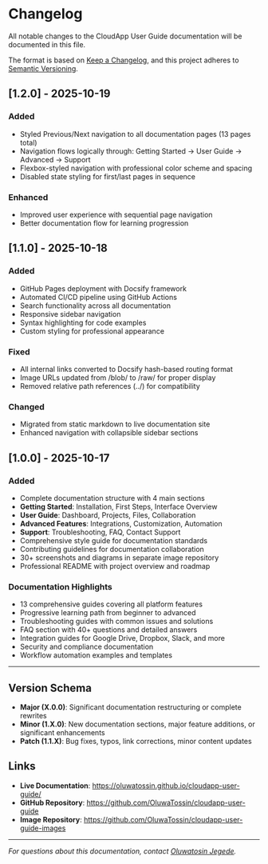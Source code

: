 # Changelog

All notable changes to the CloudApp User Guide documentation will be documented in this file.

The format is based on [Keep a Changelog](https://keepachangelog.com/en/1.0.0/),
and this project adheres to [Semantic Versioning](https://semver.org/spec/v2.0.0.html).

## [1.2.0] - 2025-10-19

### Added
- Styled Previous/Next navigation to all documentation pages (13 pages total)
- Navigation flows logically through: Getting Started → User Guide → Advanced → Support
- Flexbox-styled navigation with professional color scheme and spacing
- Disabled state styling for first/last pages in sequence

### Enhanced
- Improved user experience with sequential page navigation
- Better documentation flow for learning progression

## [1.1.0] - 2025-10-18

### Added
- GitHub Pages deployment with Docsify framework
- Automated CI/CD pipeline using GitHub Actions
- Search functionality across all documentation
- Responsive sidebar navigation
- Syntax highlighting for code examples
- Custom styling for professional appearance

### Fixed
- All internal links converted to Docsify hash-based routing format
- Image URLs updated from /blob/ to /raw/ for proper display
- Removed relative path references (../) for compatibility

### Changed
- Migrated from static markdown to live documentation site
- Enhanced navigation with collapsible sidebar sections

## [1.0.0] - 2025-10-17

### Added
- Complete documentation structure with 4 main sections
- **Getting Started**: Installation, First Steps, Interface Overview
- **User Guide**: Dashboard, Projects, Files, Collaboration
- **Advanced Features**: Integrations, Customization, Automation
- **Support**: Troubleshooting, FAQ, Contact Support
- Comprehensive style guide for documentation standards
- Contributing guidelines for documentation collaboration
- 30+ screenshots and diagrams in separate image repository
- Professional README with project overview and roadmap

### Documentation Highlights
- 13 comprehensive guides covering all platform features
- Progressive learning path from beginner to advanced
- Troubleshooting guides with common issues and solutions
- FAQ section with 40+ questions and detailed answers
- Integration guides for Google Drive, Dropbox, Slack, and more
- Security and compliance documentation
- Workflow automation examples and templates

---

## Version Schema

- **Major (X.0.0)**: Significant documentation restructuring or complete rewrites
- **Minor (1.X.0)**: New documentation sections, major feature additions, or significant enhancements
- **Patch (1.1.X)**: Bug fixes, typos, link corrections, minor content updates

## Links

- **Live Documentation**: https://oluwatossin.github.io/cloudapp-user-guide/
- **GitHub Repository**: https://github.com/OluwaTossin/cloudapp-user-guide
- **Image Repository**: https://github.com/OluwaTossin/cloudapp-user-guide-images

---

*For questions about this documentation, contact [Oluwatosin Jegede](https://www.linkedin.com/in/oluwatosinjegede/).*

